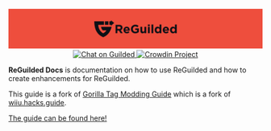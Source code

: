 <p align="center">
  <img src="https://raw.githubusercontent.com/ReGuilded/ReGuilded/main/logo/banner.png" alt="ReGuilded Logo" />
  <a href="https://guilded.gg/ReGuilded">
    <img src="https://img.shields.io/static/v1?label=Chat%20on&message=Guilded&style=flat-square&color=F5C400&logo=guilded&logoColor=white" alt="Chat on Guilded" />
  </a>
  <a href="https://crowdin.com/project/reguilded-docs">
    <img alt="Crowdin Project" src="https://badges.crowdin.net/reguilded-docs/localized.svg">
  </a>
</p>

**ReGuilded Docs** is documentation on how to use ReGuilded and how to create enhancements for ReGuilded.

This guide is a fork of [Gorilla Tag Modding Guide](https://github.com/burritosoftware/GorillaTag-Modding-Guide) which is a fork of [wiiu.hacks.guide](https://wiiu.hacks.guide).

[The guide can be found here!](https://docs.reguilded.dev)
